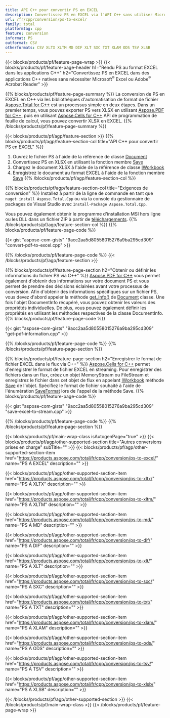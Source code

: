 ```yaml
---
title: API C++ pour convertir PS en EXCEL
description: Convertissez PS en EXCEL via l'API C++ sans utiliser Microsoft Excel ou Adobe Reader
url: /fr/cpp/conversion/ps-to-excel/
family: total
platformtag: cpp
feature: conversion
informat: PS
outformat: CSV
otherformats: CSV XLTX XLTM MD DIF XLT SXC TXT XLAM ODS TSV XLSB
---
```

{{< blocks/products/pf/feature-page-wrap >}}
{{< blocks/products/pf/feature-page-header h1="Rendu PS au format EXCEL dans les applications C++" h2="Convertissez PS en EXCEL dans des applications C++ natives sans nécessiter Microsoft<sup>&reg;</sup> Excel ou Adobe<sup>&reg;</sup> Acrobat Reader" >}}

{{% blocks/products/pf/feature-page-summary %}}
La conversion de PS en EXCEL en C++ via les bibliothèques d'automatisation de format de fichier [Aspose.Total for C++](https://products.aspose.com/total/cpp/) est un processus simple en deux étapes. Dans un premier temps, vous pouvez exporter PS vers XLSX en utilisant [Aspose.PDF for C++](https://products.aspose.com/pdf/cpp/), puis en utilisant [Aspose.Cells for C++]( https://products.aspose.com/cells/cpp/) API de programmation de feuille de calcul, vous pouvez convertir XLSX en EXCEL. 
{{% /blocks/products/pf/feature-page-summary  %}}

{{< blocks/products/pf/agp/feature-section >}}
{{% blocks/products/pf/agp/feature-section-col title="API C++ pour convertir PS en EXCEL" %}}
1. Ouvrez le fichier PS à l'aide de la référence de classe [Document](https://reference.aspose.com/pdf/cpp/class/aspose.pdf.document)
2. Convertissez PS en XLSX en utilisant la fonction membre [Save](https://reference.aspose.com/pdf/cpp/class/aspose.pdf.document#a6383c010776212483f51cc41235924db)
3. Chargez le document XLSX à l'aide de la référence de classe [IWorkbook](https://reference.aspose.com/cells/cpp/class/aspose.cells.i_workbook)
4. Enregistrez le document au format EXCEL à l'aide de la fonction membre [Save](https://reference.aspose.com/cells/cpp/class/aspose.cells.i_workbook#a9460f52a2dec8f4bf623a4905167d997)
{{% /blocks/products/pf/agp/feature-section-col %}}

{{% blocks/products/pf/agp/feature-section-col title="Exigences de conversion" %}}
Installez à partir de la ligne de commande en tant que ```nuget install Aspose.Total.Cpp``` ou via la console du gestionnaire de packages de Visual Studio avec ```Install-Package Aspose.Total.Cpp```.

Vous pouvez également obtenir le programme d'installation MSI hors ligne ou les DLL dans un fichier ZIP à partir de [téléchargements](https://downloads.aspose.com/total/cpp).
{{% /blocks/products/pf/agp/feature-section-col %}}
{{% blocks/products/pf/feature-page-code %}}

{{< gist "aspose-com-gists" "9acc2aa5d80558015276a9ba295cd309" "convert-pdf-to-excel.cpp" >}}


{{% /blocks/products/pf/feature-page-code %}}
{{< /blocks/products/pf/agp/feature-section >}}

{{% blocks/products/pf/feature-page-section  h2="Obtenir ou définir les informations du fichier PS via C++" %}}
[Aspose.PDF for C++](https://products.aspose.com/pdf/cpp/) vous permet également d'obtenir des informations sur votre document PS et vous permet de prendre des décisions éclairées avant votre processus de conversion. Afin d'obtenir des informations spécifiques sur un fichier PS, vous devez d'abord appeler la méthode [get_Info()](https://reference.aspose.com/pdf/cpp/class/aspose.pdf.document#ae7a6ba620499ffa0dbaa5c813ee96c4a) de [Document](https://reference.aspose.com/pdf/cpp/class/aspose.pdf.document) classe. Une fois l'objet DocumentInfo récupéré, vous pouvez obtenir les valeurs des propriétés individuelles. De plus, vous pouvez également définir les propriétés en utilisant les méthodes respectives de la classe DocumentInfo.
{{% blocks/products/pf/feature-page-code %}}

{{< gist "aspose-com-gists" "9acc2aa5d80558015276a9ba295cd309" "get-pdf-information.cpp" >}}
{{% /blocks/products/pf/feature-page-code  %}}
{{% /blocks/products/pf/feature-page-section %}}

{{% blocks/products/pf/feature-page-section  h2="Enregistrer le format de fichier EXCEL dans le flux via C++" %}}
[Aspose.Cells for C++](https://products.aspose.com/cells/net/) permet d'enregistrer le format de fichier EXCEL en streaming. Pour enregistrer des fichiers dans un flux, créez un objet MemoryStream ou FileStream et enregistrez le fichier dans cet objet de flux en appelant [IWorkbook](https://reference.aspose.com/cells/cpp/class/aspose.cells.i_workbook) méthode [Save](https://reference.aspose.com/cells/cpp/class/aspose.cells.i_workbook#a77072cfb929787df9ad1f38b02f58349) de l'objet. Spécifiez le format de fichier souhaité à l'aide de l'énumération [SaveFormat](https://reference.aspose.com/cells/cpp/namespace/aspose.cells#a11cae527e4e68f1adcac8f47ea64481a) lors de l'appel de la méthode Save.
{{% blocks/products/pf/feature-page-code %}}

{{< gist "aspose-com-gists" "9acc2aa5d80558015276a9ba295cd309" "save-excel-to-stream.cpp" >}}
{{% /blocks/products/pf/feature-page-code  %}}
{{% /blocks/products/pf/feature-page-section %}}

{{< blocks/products/pf/main-wrap-class isAutogenPage="true" >}}
{{< blocks/products/pf/agp/other-supported-section title="Autres conversions prises en charge" subTitle="" >}}
{{< blocks/products/pf/agp/other-supported-section-item href="https://products.aspose.com/total/fr/cpp/conversion/ps-to-excel/" name="PS À EXCEL" description="" >}}

{{< blocks/products/pf/agp/other-supported-section-item href="https://products.aspose.com/total/fr/cpp/conversion/ps-to-xltx/" name="PS À XLTX" description="" >}}

{{< blocks/products/pf/agp/other-supported-section-item href="https://products.aspose.com/total/fr/cpp/conversion/ps-to-xltm/" name="PS À XLTM" description="" >}}

{{< blocks/products/pf/agp/other-supported-section-item href="https://products.aspose.com/total/fr/cpp/conversion/ps-to-md/" name="PS À MD" description="" >}}

{{< blocks/products/pf/agp/other-supported-section-item href="https://products.aspose.com/total/fr/cpp/conversion/ps-to-dif/" name="PS À DIF" description="" >}}

{{< blocks/products/pf/agp/other-supported-section-item href="https://products.aspose.com/total/fr/cpp/conversion/ps-to-xlt/" name="PS À XLT" description="" >}}

{{< blocks/products/pf/agp/other-supported-section-item href="https://products.aspose.com/total/fr/cpp/conversion/ps-to-sxc/" name="PS À SXC" description="" >}}

{{< blocks/products/pf/agp/other-supported-section-item href="https://products.aspose.com/total/fr/cpp/conversion/ps-to-txt/" name="PS À TXT" description="" >}}

{{< blocks/products/pf/agp/other-supported-section-item href="https://products.aspose.com/total/fr/cpp/conversion/ps-to-xlam/" name="PS À XLAM" description="" >}}

{{< blocks/products/pf/agp/other-supported-section-item href="https://products.aspose.com/total/fr/cpp/conversion/ps-to-ods/" name="PS À ODS" description="" >}}

{{< blocks/products/pf/agp/other-supported-section-item href="https://products.aspose.com/total/fr/cpp/conversion/ps-to-tsv/" name="PS À TSV" description="" >}}

{{< blocks/products/pf/agp/other-supported-section-item href="https://products.aspose.com/total/fr/cpp/conversion/ps-to-xlsb/" name="PS À XLSB" description="" >}}


{{< /blocks/products/pf/agp/other-supported-section >}}
{{< /blocks/products/pf/main-wrap-class >}}
{{< /blocks/products/pf/feature-page-wrap >}}